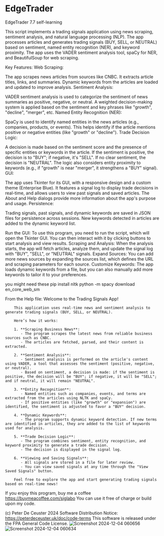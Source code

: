 # EdgeTrader 
EdgeTrader 7.7 self-learning
 





This script implements a trading signals application using news scraping, sentiment analysis, and natural language processing (NLP). The app processes articles and generates trading signals (BUY, SELL, or NEUTRAL) based on sentiment, named entity recognition (NER), and keyword proximity. The app uses the VADER sentiment analysis tool, spaCy for NER, and BeautifulSoup for web scraping.

Key Features:
Web Scraping:

The app scrapes news articles from sources like CNBC.
It extracts article titles, links, and summaries.
Dynamic keywords from the articles are loaded and updated to improve analysis.
Sentiment Analysis:

VADER sentiment analysis is used to categorize the sentiment of news summaries as positive, negative, or neutral.
A weighted decision-making system is applied based on the sentiment and key phrases like "growth", "decline", "merger", etc.
Named Entity Recognition (NER):

SpaCy is used to identify named entities in the news articles (e.g., companies, products, or events).
This helps identify if the article mentions positive or negative entities (like "growth" or "decline").
Trade Decision Logic:

A decision is made based on the sentiment score and the presence of specific entities or keywords in the article.
If the sentiment is positive, the decision is to "BUY"; if negative, it's "SELL". If no clear sentiment, the decision is "NEUTRAL".
The logic also considers entity proximity to keywords (e.g., if "growth" is near "merger", it strengthens a "BUY" signal).
GUI:

The app uses Tkinter for its GUI, with a responsive design and a custom theme (Enterprise Blue).
It features a signal log to display trade decisions in real-time, and allows users to view past signals and saved articles.
The About and Help dialogs provide more information about the app's purpose and usage.
Persistence:

Trading signals, past signals, and dynamic keywords are saved in JSON files for persistence across sessions.
New keywords detected in articles are added to the dynamic keyword list.


Run the GUI: To use this program, you need to run the script, which will open the Tkinter GUI. You can then interact with it by clicking buttons to start analysis and view results.
Scraping and Analysis: When the analysis starts, the app will fetch articles, analyze them, and update the signal log with "BUY", "SELL", or "NEUTRAL" signals.
Expand Sources: You can add more news sources by expanding the sources list, which defines the URL and scraping parameters for each source.
Customize Keywords: The app loads dynamic keywords from a file, but you can also manually add more keywords to tailor it to your preferences.


you might need these
pip install nltk
python -m spacy download en_core_web_sm

From the Help file:
Welcome to the Trading Signals App!

        This application uses real-time news and sentiment analysis to generate trading signals (BUY, SELL, or NEUTRAL).
        
        Here’s how it works:
        
        1. **Scraping Business News**:
           - The program scrapes the latest news from reliable business sources such as CNBC.
           - The articles are fetched, parsed, and their content is extracted.
        
        2. **Sentiment Analysis**:
           - Sentiment analysis is performed on the article's content using VADER, a tool that assesses the sentiment (positive, negative, or neutral).
           - Based on sentiment, a decision is made: if the sentiment is positive, the decision will be "BUY"; if negative, it will be "SELL"; and if neutral, it will remain "NEUTRAL".
        
        3. **Entity Recognition**:
           - Named entities such as companies, events, and terms are extracted from the articles using NLTK and spaCy.
           - If positive entities (like "growth" or "expansion") are identified, the sentiment is adjusted to favor a "BUY" decision.
        
        4. **Dynamic Keywords**:
           - The program supports dynamic keyword detection. If new terms are identified in articles, they are added to the list of keywords used for analysis.
        
        5. **Trade Decision Logic**:
           - The program combines sentiment, entity recognition, and keyword proximity to generate a trade decision.
           - The decision is displayed in the signal log.
        
        6. **Viewing and Saving Signals**:
           - All signals are stored in a file for later review.
           - You can view saved signals at any time through the "View Saved Signals" button.

        Feel free to explore the app and start generating trading signals based on real-time news!
        
		
		



If you enjoy this program, buy me a coffee https://buymeacoffee.com/siglabo
You can use it free of charge or build upon my code. 
 
(c) Peter De Ceuster 2024
Software Distribution Notice: https://peterdeceuster.uk/doc/code-terms 
This software is released under the FPA General Code License.
![Screenshot 2024-12-04 060656](https://github.com/user-attachments/assets/a2cb3a5d-df2b-43df-bdb7-1939cb0b5147)
![Screenshot 2024-12-04 060634](https://github.com/user-attachments/assets/220cd44a-c76c-4038-b916-448ccb1ee78a)

 
